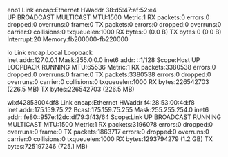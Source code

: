 eno1      Link encap:Ethernet  HWaddr 38:d5:47:af:52:e4  
          UP BROADCAST MULTICAST  MTU:1500  Metric:1
          RX packets:0 errors:0 dropped:0 overruns:0 frame:0
          TX packets:0 errors:0 dropped:0 overruns:0 carrier:0
          collisions:0 txqueuelen:1000 
          RX bytes:0 (0.0 B)  TX bytes:0 (0.0 B)
          Interrupt:20 Memory:fb200000-fb220000 

lo        Link encap:Local Loopback  
          inet addr:127.0.0.1  Mask:255.0.0.0
          inet6 addr: ::1/128 Scope:Host
          UP LOOPBACK RUNNING  MTU:65536  Metric:1
          RX packets:3380538 errors:0 dropped:0 overruns:0 frame:0
          TX packets:3380538 errors:0 dropped:0 overruns:0 carrier:0
          collisions:0 txqueuelen:1000 
          RX bytes:226542703 (226.5 MB)  TX bytes:226542703 (226.5 MB)

wlxf42853004df8 Link encap:Ethernet  HWaddr f4:28:53:00:4d:f8  
          inet addr:175.159.75.22  Bcast:175.159.75.255  Mask:255.255.254.0
          inet6 addr: fe80::957e:12dc:df79:3f43/64 Scope:Link
          UP BROADCAST RUNNING MULTICAST  MTU:1500  Metric:1
          RX packets:3196078 errors:0 dropped:0 overruns:0 frame:0
          TX packets:1863717 errors:0 dropped:0 overruns:0 carrier:0
          collisions:0 txqueuelen:1000 
          RX bytes:1293794279 (1.2 GB)  TX bytes:725197246 (725.1 MB)

